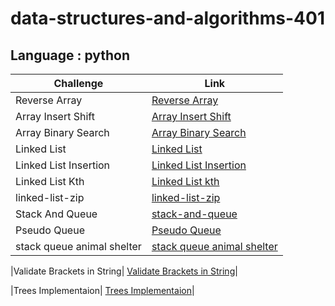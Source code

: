 # data-structures-and-algorithms-401
## Language : python

| Challenge              | Link                                                   |
| -----------            | -----------                                            |
| Reverse Array          | [Reverse Array](./array-reverse/README.md)             |
| Array Insert Shift     | [Array Insert Shift](./array-insert-shift/README.md)   | 
| Array Binary Search    | [Array Binary Search](./array-binary-search/README.md) |  
| Linked List            | [Linked List](./linked-list/README.md)                 | 
| Linked List Insertion  | [Linked List Insertion](./linked-list-insertions/README.md)      | 
| Linked List Kth        | [Linked List kth](./linked-list-kth/README.md)      | 
| linked-list-zip        | [linked-list-zip](./linked-list-zip/README.md)      |
| Stack And Queue        | [stack-and-queue](./stack-and-queue/README.md)      |
| Pseudo Queue           | [Pseudo Queue ](./stack-and-queue/stack_and_queue/stack_queue_pseudo/README.md)      |
| stack queue animal shelter| [stack queue animal shelter](./stack-and-queue/stack_and_queue/stack_queue_animal_shelter/README.md)|

|Validate Brackets in String| [Validate Brackets in String](./stack-and-queue/stack_and_queue/stack_queue_brackets/README.md)|

|Trees Implementaion| [Trees Implementaion](./trees/README.md)|







